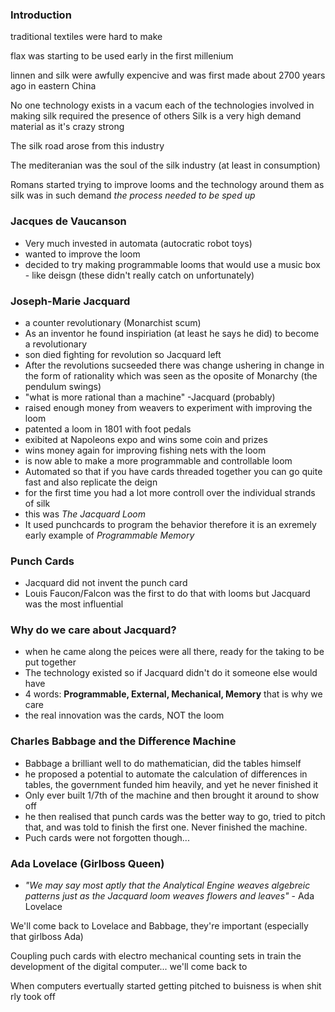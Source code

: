 
### Introduction

traditional textiles were hard to make

flax was starting to be used early in the first millenium

linnen and silk were awfully expencive and was first made about 2700 years ago in eastern China

No one technology exists in a vacum
each of the technologies involved in making silk required the presence of others
Silk is a very high demand material as it's crazy strong

The silk road arose from this industry

The mediteranian was the soul of the silk industry (at least in consumption)


Romans started trying to improve looms and the technology around them as silk was in such demand
*the process needed to be sped up*

### Jacques de Vaucanson
- Very much invested in automata
  (autocratic robot toys)
- wanted to improve the loom
- decided to try making programmable looms that would use a music box - like deisgn (these didn't really catch on unfortunately)

### Joseph-Marie Jacquard
- a counter revolutionary (Monarchist scum)
- As an inventor he found inspiriation (at least he says he did) to become a revolutionary
- son died fighting for revolution so Jacquard left
- After the revolutions sucseeded there was change ushering in change in the form of rationality which was seen as the oposite of Monarchy (the pendulum swings)
- "what is more rational than a machine" -Jacquard (probably)
- raised enough money from weavers to experiment with improving the loom
- patented a loom in 1801 with foot pedals
- exibited at Napoleons expo and wins some coin and prizes
- wins money again for improving fishing nets with the loom
- is now able to make a more programmable and controllable loom
- Automated so that if you have cards threaded together you can go quite fast and also replicate the deign
- for the first time you had a lot more controll over the individual strands of silk
- this was *The Jacquard Loom* 
- It used punchcards to program the behavior therefore it is an exremely early example of *Programmable Memory*

### Punch Cards
- Jacquard did not invent the punch card
- Louis Faucon/Falcon was the first to do that with looms but Jacquard was the most influential

### Why do we care about Jacquard?
- when he came along the peices were all there, ready for the taking to be put together
- The technology existed so if Jacquard didn't do it someone else would have
- 4 words: **Programmable, External, Mechanical, Memory** that is why we care
- the real innovation was the cards, NOT the loom

### Charles Babbage and the Difference Machine
- Babbage a brilliant well to do mathematician, did the tables himself
- he proposed a potential to automate the calculation of differences in tables, the government funded him heavily, and yet he never finished it
- Only ever built 1/7th of the machine and then brought it around to show off
- he then realised that punch cards was the better way to go, tried to pitch that, and was told to finish the first one. Never finished the machine.
- Puch cards were not forgotten though...


### Ada Lovelace (Girlboss Queen)
- *"We may say most aptly that the Analytical Engine weaves algebreic patterns just as the Jacquard loom weaves flowers and leaves"* - Ada Lovelace

We'll come back to Lovelace and Babbage, they're important (especially that girlboss Ada)

Coupling puch cards with electro mechanical counting sets in train the development of the digital computer... we'll come back to

When computers evertually started getting pitched to buisness is when shit rly took off